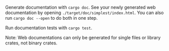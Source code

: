 Generate documentation with `cargo doc`. See your newly generated web documentation by opening `./target/doc/simplest/index.html`.
You can also run `cargo doc --open` to do both in one step.

Run documentation tests with `cargo test`.

Note: Web documentations can only be generated for single files or library crates, not binary crates.
